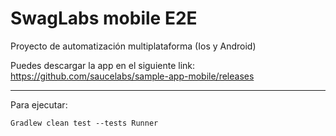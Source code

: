 
#  SwagLabs mobile E2E

Proyecto de automatización multiplataforma (Ios y Android)

Puedes descargar la app en el siguiente link: https://github.com/saucelabs/sample-app-mobile/releases

------------

Para ejecutar:

```
Gradlew clean test --tests Runner  
```


